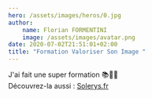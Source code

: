 ```yaml
---
hero: /assets/images/heros/0.jpg
author:
    name: Florian FORMENTINI
    image: /assets/images/avatar.png
date: 2020-07-02T21:51:01+02:00
title: "Formation Valoriser Son Image "
---
```


J'ai fait une super formation 📚👨‍🎓  
Découvrez-la aussi : [Solerys.fr](https://www.solerys.fr/)